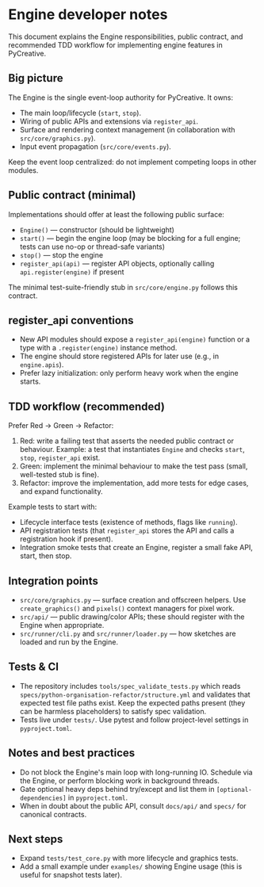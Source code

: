# Engine developer notes

This document explains the Engine responsibilities, public contract, and recommended TDD workflow for implementing engine features in PyCreative.

## Big picture

The Engine is the single event-loop authority for PyCreative. It owns:

- The main loop/lifecycle (`start`, `stop`).
- Wiring of public APIs and extensions via `register_api`.
- Surface and rendering context management (in collaboration with `src/core/graphics.py`).
- Input event propagation (`src/core/events.py`).

Keep the event loop centralized: do not implement competing loops in other modules.

## Public contract (minimal)

Implementations should offer at least the following public surface:

- `Engine()` — constructor (should be lightweight)
- `start()` — begin the engine loop (may be blocking for a full engine; tests can use no-op or thread-safe variants)
- `stop()` — stop the engine
- `register_api(api)` — register API objects, optionally calling `api.register(engine)` if present

The minimal test-suite-friendly stub in `src/core/engine.py` follows this contract.

## register_api conventions

- New API modules should expose a `register_api(engine)` function or a type with a `.register(engine)` instance method.
- The engine should store registered APIs for later use (e.g., in `engine.apis`).
- Prefer lazy initialization: only perform heavy work when the engine starts.

## TDD workflow (recommended)

Prefer Red → Green → Refactor:

1. Red: write a failing test that asserts the needed public contract or behaviour. Example: a test that instantiates `Engine` and checks `start`, `stop`, `register_api` exist.
2. Green: implement the minimal behaviour to make the test pass (small, well-tested stub is fine).
3. Refactor: improve the implementation, add more tests for edge cases, and expand functionality.

Example tests to start with:

- Lifecycle interface tests (existence of methods, flags like `running`).
- API registration tests (that `register_api` stores the API and calls a registration hook if present).
- Integration smoke tests that create an Engine, register a small fake API, start, then stop.

## Integration points

- `src/core/graphics.py` — surface creation and offscreen helpers. Use `create_graphics()` and `pixels()` context managers for pixel work.
- `src/api/` — public drawing/color APIs; these should register with the Engine when appropriate.
- `src/runner/cli.py` and `src/runner/loader.py` — how sketches are loaded and run by the Engine.

## Tests & CI

- The repository includes `tools/spec_validate_tests.py` which reads `specs/python-organisation-refactor/structure.yml` and validates that expected test file paths exist. Keep the expected paths present (they can be harmless placeholders) to satisfy spec validation.
- Tests live under `tests/`. Use pytest and follow project-level settings in `pyproject.toml`.

## Notes and best practices

- Do not block the Engine's main loop with long-running IO. Schedule via the Engine, or perform blocking work in background threads.
- Gate optional heavy deps behind try/except and list them in `[optional-dependencies]` in `pyproject.toml`.
- When in doubt about the public API, consult `docs/api/` and `specs/` for canonical contracts.

## Next steps

- Expand `tests/test_core.py` with more lifecycle and graphics tests.
- Add a small example under `examples/` showing Engine usage (this is useful for snapshot tests later).


